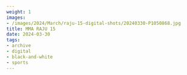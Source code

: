 ```yaml
---
weight: 1
images:
- /images/2024/March/raju-15-digital-shots/20240330-P1050868.jpg
title: MMA RAJU 15
date: 2024-03-30
tags:
- archive
- digital
- black-and-white
- sports
---
```

